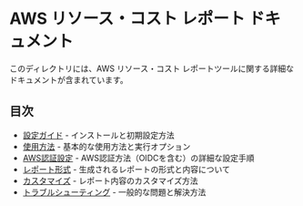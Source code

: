 # AWS リソース・コスト レポート ドキュメント

このディレクトリには、AWS リソース・コスト レポートツールに関する詳細なドキュメントが含まれています。

## 目次

- [設定ガイド](setup-guide.md) - インストールと初期設定方法
- [使用方法](usage-guide.md) - 基本的な使用方法と実行オプション
- [AWS認証設定](authentication.md) - AWS認証方法（OIDCを含む）の詳細な設定手順
- [レポート形式](report-format.md) - 生成されるレポートの形式と内容について
- [カスタマイズ](customization.md) - レポート内容のカスタマイズ方法
- [トラブルシューティング](troubleshooting.md) - 一般的な問題と解決方法
